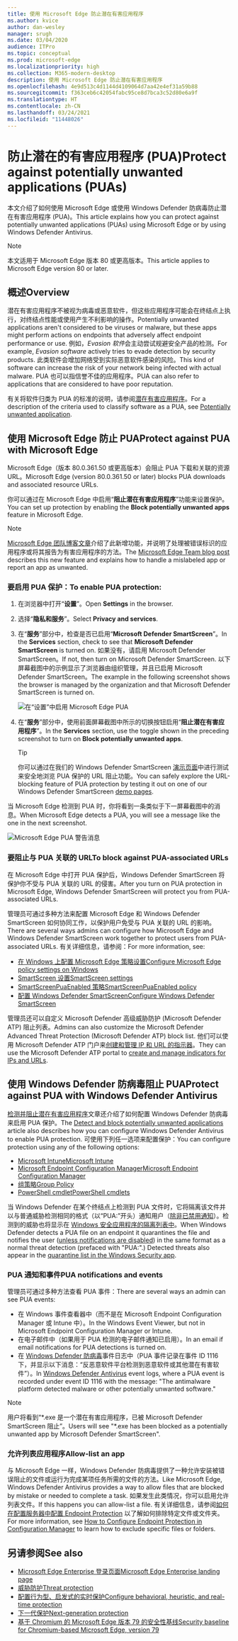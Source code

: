 ```yaml
---
title: 使用 Microsoft Edge 防止潜在有害应用程序
ms.author: kvice
author: dan-wesley
manager: srugh
ms.date: 03/04/2020
audience: ITPro
ms.topic: conceptual
ms.prod: microsoft-edge
ms.localizationpriority: high
ms.collection: M365-modern-desktop
description: 使用 Microsoft Edge 防止潜在有害应用程序
ms.openlocfilehash: 4e9d513c4d1144d4109064d7aa42e4ef31a59b88
ms.sourcegitcommit: f363ceb6c42054fabc95ce8d7bca3c52d80e6a9f
ms.translationtype: HT
ms.contentlocale: zh-CN
ms.lasthandoff: 03/24/2021
ms.locfileid: "11448026"
---
```

# <a name="protect-against-potentially-unwanted-applications-puas"></a><span data-ttu-id="aa4d2-103">防止潜在的有害应用程序 (PUA)</span><span class="sxs-lookup"><span data-stu-id="aa4d2-103">Protect against potentially unwanted applications (PUAs)</span></span>

<span data-ttu-id="aa4d2-104">本文介绍了如何使用 Microsoft Edge 或使用 Windows Defender 防病毒防止潜在有害应用程序 (PUA)。</span><span class="sxs-lookup"><span data-stu-id="aa4d2-104">This article explains how you can protect against potentially unwanted applications (PUAs) using Microsoft Edge or by using Windows Defender Antivirus.</span></span>

> [!NOTE]
> <span data-ttu-id="aa4d2-105">本文适用于 Microsoft Edge 版本 80 或更高版本。</span><span class="sxs-lookup"><span data-stu-id="aa4d2-105">This article applies to Microsoft Edge version 80 or later.</span></span>

## <a name="overview"></a><span data-ttu-id="aa4d2-106">概述</span><span class="sxs-lookup"><span data-stu-id="aa4d2-106">Overview</span></span>

<span data-ttu-id="aa4d2-107">潜在有害应用程序不被视为病毒或恶意软件，但这些应用程序可能会在终结点上执行，对终结点性能或使用产生不利影响的操作。</span><span class="sxs-lookup"><span data-stu-id="aa4d2-107">Potentially unwanted applications aren't considered to be viruses or malware, but these apps might perform actions on endpoints that adversely affect endpoint performance or use.</span></span> <span data-ttu-id="aa4d2-108">例如，*Evasion 软件*会主动尝试规避安全产品的检测。</span><span class="sxs-lookup"><span data-stu-id="aa4d2-108">For example, *Evasion software* actively tries to evade detection by security products.</span></span> <span data-ttu-id="aa4d2-109">此类软件会增加网络受到实际恶意软件感染的风险。</span><span class="sxs-lookup"><span data-stu-id="aa4d2-109">This kind of software can increase the risk of your network being infected with actual malware.</span></span> <span data-ttu-id="aa4d2-110">PUA 也可以指信誉不佳的应用程序。</span><span class="sxs-lookup"><span data-stu-id="aa4d2-110">PUA can also refer to applications that are considered to have poor reputation.</span></span>

<span data-ttu-id="aa4d2-111">有关将软件归类为 PUA 的标准的说明，请参阅[潜在有害应用程序](/windows/security/threat-protection/intelligence/criteria#potentially-unwanted-application-pua)。</span><span class="sxs-lookup"><span data-stu-id="aa4d2-111">For a description of the criteria used to classify software as a PUA, see [Potentially unwanted application](/windows/security/threat-protection/intelligence/criteria#potentially-unwanted-application-pua).</span></span>

## <a name="protect-against-pua-with-microsoft-edge"></a><span data-ttu-id="aa4d2-112">使用 Microsoft Edge 防止 PUA</span><span class="sxs-lookup"><span data-stu-id="aa4d2-112">Protect against PUA with Microsoft Edge</span></span>

<span data-ttu-id="aa4d2-113">Microsoft Edge（版本 80.0.361.50 或更高版本）会阻止 PUA 下载和关联的资源 URL。</span><span class="sxs-lookup"><span data-stu-id="aa4d2-113">Microsoft Edge (version 80.0.361.50 or later) blocks PUA downloads and associated resource URLs.</span></span>

<span data-ttu-id="aa4d2-114">你可以通过在 Microsoft Edge 中启用“**阻止潜在有害应用程序**”功能来设置保护。</span><span class="sxs-lookup"><span data-stu-id="aa4d2-114">You can set up protection by enabling the **Block potentially unwanted apps** feature in Microsoft Edge.</span></span>

> [!NOTE]
> <span data-ttu-id="aa4d2-115">[Microsoft Edge 团队博客文章](https://blogs.windows.com/msedgedev/2020/02/27/protecting-users-potentially-unwanted-apps/)介绍了此新增功能，并说明了处理被错误标识的应用程序或将其报告为有害应用程序的方法。</span><span class="sxs-lookup"><span data-stu-id="aa4d2-115">The [Microsoft Edge Team blog post](https://blogs.windows.com/msedgedev/2020/02/27/protecting-users-potentially-unwanted-apps/) describes this new feature and explains how to handle a mislabeled app or report an app as unwanted.</span></span>

### <a name="to-enable-pua-protection"></a><span data-ttu-id="aa4d2-116">要启用 PUA 保护：</span><span class="sxs-lookup"><span data-stu-id="aa4d2-116">To enable PUA protection:</span></span>

1. <span data-ttu-id="aa4d2-117">在浏览器中打开“**设置**”。</span><span class="sxs-lookup"><span data-stu-id="aa4d2-117">Open **Settings** in the browser.</span></span>
2. <span data-ttu-id="aa4d2-118">选择“**隐私和服务**”。</span><span class="sxs-lookup"><span data-stu-id="aa4d2-118">Select **Privacy and services**.</span></span>
3. <span data-ttu-id="aa4d2-119">在“**服务**”部分中，检查是否已启用“**Microsoft Defender SmartScreen**”。</span><span class="sxs-lookup"><span data-stu-id="aa4d2-119">In the **Services** section, check to see that **Microsoft Defender SmartScreen** is turned on.</span></span> <span data-ttu-id="aa4d2-120">如果没有，请启用 Microsoft Defender SmartScreen。</span><span class="sxs-lookup"><span data-stu-id="aa4d2-120">If not, then turn on Microsoft Defender SmartScreen.</span></span> <span data-ttu-id="aa4d2-121">以下屏幕截图中的示例显示了浏览器由组织管理，并且已启用 Microsoft Defender SmartScreen。</span><span class="sxs-lookup"><span data-stu-id="aa4d2-121">The example in the following screenshot shows the browser is managed by the organization and that Microsoft Defender SmartScreen is turned on.</span></span>

   ![在“设置”中启用 Microsoft Edge PUA](./media/microsoft-edge-potentially-unwanted-apps/security-pua-setup.png)

4. <span data-ttu-id="aa4d2-123">在“**服务**”部分中，使用前面屏幕截图中所示的切换按钮启用“**阻止潜在有害应用程序**”。</span><span class="sxs-lookup"><span data-stu-id="aa4d2-123">In the **Services** section, use the toggle shown in the preceding screenshot to turn on **Block potentially unwanted apps**.</span></span>

   > [!TIP]
   > <span data-ttu-id="aa4d2-124">你可以通过在我们的 Windows Defender SmartScreen [演示页面](https://demo.smartscreen.msft.net/)中进行测试来安全地浏览 PUA 保护的 URL 阻止功能。</span><span class="sxs-lookup"><span data-stu-id="aa4d2-124">You can safely explore the URL-blocking feature of PUA protection by testing it out on one of our Windows Defender SmartScreen [demo pages](https://demo.smartscreen.msft.net/).</span></span>

<span data-ttu-id="aa4d2-125">当 Microsoft Edge 检测到 PUA 时，你将看到一条类似于下一屏幕截图中的消息。</span><span class="sxs-lookup"><span data-stu-id="aa4d2-125">When Microsoft Edge detects a PUA, you will see a message like the one in the next screenshot.</span></span>

   ![Microsoft Edge PUA 警告消息](./media/microsoft-edge-potentially-unwanted-apps/security-pua-msg.png)

### <a name="to-block-against-pua-associated-urls"></a><span data-ttu-id="aa4d2-127">要阻止与 PUA 关联的 URL</span><span class="sxs-lookup"><span data-stu-id="aa4d2-127">To block against PUA-associated URLs</span></span>

<span data-ttu-id="aa4d2-128">在 Microsoft Edge 中打开 PUA 保护后，Windows Defender SmartScreen 将保护你不受与 PUA 关联的 URL 的侵害。</span><span class="sxs-lookup"><span data-stu-id="aa4d2-128">After you turn on PUA protection in Microsoft Edge, Windows Defender SmartScreen will protect you from PUA-associated URLs.</span></span>

<span data-ttu-id="aa4d2-129">管理员可通过多种方法来配置 Microsoft Edge 和 Windows Defender SmartScreen 如何协同工作，以保护用户免受与 PUA 关联的 URL 的影响。</span><span class="sxs-lookup"><span data-stu-id="aa4d2-129">There are several ways admins can configure how Microsoft Edge and Windows Defender SmartScreen work together to protect users from PUA-associated URLs.</span></span> <span data-ttu-id="aa4d2-130">有关详细信息，请参阅：</span><span class="sxs-lookup"><span data-stu-id="aa4d2-130">For more information, see:</span></span>

- [<span data-ttu-id="aa4d2-131">在 Windows 上配置 Microsoft Edge 策略设置</span><span class="sxs-lookup"><span data-stu-id="aa4d2-131">Configure Microsoft Edge policy settings on Windows</span></span>](./configure-microsoft-edge.md)
- [<span data-ttu-id="aa4d2-132">SmartScreen 设置</span><span class="sxs-lookup"><span data-stu-id="aa4d2-132">SmartScreen settings</span></span>](./microsoft-edge-policies.md#smartscreen-settings)
- [<span data-ttu-id="aa4d2-133">SmartScreenPuaEnabled 策略</span><span class="sxs-lookup"><span data-stu-id="aa4d2-133">SmartScreenPuaEnabled policy</span></span>](./microsoft-edge-policies.md#smartscreenpuaenabled)
- [<span data-ttu-id="aa4d2-134">配置 Windows Defender SmartScreen</span><span class="sxs-lookup"><span data-stu-id="aa4d2-134">Configure Windows Defender SmartScreen</span></span>](/microsoft-edge/deploy/available-policies?source=docs#configure-windows-defender-smartscreen)

<span data-ttu-id="aa4d2-135">管理员还可以自定义 Microsoft Defender 高级威胁防护 (Microsoft Defender ATP) 阻止列表。</span><span class="sxs-lookup"><span data-stu-id="aa4d2-135">Admins can also customize the Microsoft Defender Advanced Threat Protection (Microsoft Defender ATP) block list.</span></span> <span data-ttu-id="aa4d2-136">他们可以使用 Microsoft Defender ATP 门户来[创建和管理 IP 和 URL 的指示器](/windows/security/threat-protection/microsoft-defender-atp/manage-indicators#create-indicators-for-ips-and-urlsdomains-preview)。</span><span class="sxs-lookup"><span data-stu-id="aa4d2-136">They can use the Microsoft Defender ATP portal to [create and manage indicators for IPs and URLs](/windows/security/threat-protection/microsoft-defender-atp/manage-indicators#create-indicators-for-ips-and-urlsdomains-preview).</span></span>

## <a name="protect-against-pua-with-windows-defender-antivirus"></a><span data-ttu-id="aa4d2-137">使用 Windows Defender 防病毒阻止 PUA</span><span class="sxs-lookup"><span data-stu-id="aa4d2-137">Protect against PUA with Windows Defender Antivirus</span></span>

<span data-ttu-id="aa4d2-138">[检测并阻止潜在有害应用程序](/windows/security/threat-protection/windows-defender-antivirus/detect-block-potentially-unwanted-apps-windows-defender-antivirus#windows-defender-antivirus)文章还介绍了如何配置 Windows Defender 防病毒来启用 PUA 保护。</span><span class="sxs-lookup"><span data-stu-id="aa4d2-138">The [Detect and block potentially unwanted applications](/windows/security/threat-protection/windows-defender-antivirus/detect-block-potentially-unwanted-apps-windows-defender-antivirus#windows-defender-antivirus) article also describes how you can configure Windows Defender Antivirus to enable PUA protection.</span></span> <span data-ttu-id="aa4d2-139">可使用下列任一选项来配置保护：</span><span class="sxs-lookup"><span data-stu-id="aa4d2-139">You can configure protection using any of the following options:</span></span>

- [<span data-ttu-id="aa4d2-140">Microsoft Intune</span><span class="sxs-lookup"><span data-stu-id="aa4d2-140">Microsoft Intune</span></span>](/windows/security/threat-protection/windows-defender-antivirus/detect-block-potentially-unwanted-apps-windows-defender-antivirus#use-intune-to-configure-pua-protection)
- [<span data-ttu-id="aa4d2-141">Microsoft Endpoint Configuration Manager</span><span class="sxs-lookup"><span data-stu-id="aa4d2-141">Microsoft Endpoint Configuration Manager</span></span>](/windows/security/threat-protection/windows-defender-antivirus/detect-block-potentially-unwanted-apps-windows-defender-antivirus#use-configuration-manager-to-configure-pua-protection)
- [<span data-ttu-id="aa4d2-142">组策略</span><span class="sxs-lookup"><span data-stu-id="aa4d2-142">Group Policy</span></span>](/windows/security/threat-protection/windows-defender-antivirus/detect-block-potentially-unwanted-apps-windows-defender-antivirus#use-group-policy-to-configure-pua-protection)
- [<span data-ttu-id="aa4d2-143">PowerShell cmdlet</span><span class="sxs-lookup"><span data-stu-id="aa4d2-143">PowerShell cmdlets</span></span>](/windows/security/threat-protection/windows-defender-antivirus/detect-block-potentially-unwanted-apps-windows-defender-antivirus#use-powershell-cmdlets-to-configure-pua-protection)

<span data-ttu-id="aa4d2-144">当 Windows Defender 在某个终结点上检测到 PUA 文件时，它将隔离该文件并以与普通威胁检测相同的格式（以“PUA:”开头）通知用户（[除非已禁用通知](/windows/security/threat-protection/windows-defender-antivirus/configure-notifications-windows-defender-antivirus)）。检测到的威胁也将显示在 [Windows 安全应用程序的隔离列表中](/windows/security/threat-protection/windows-defender-antivirus/windows-defender-security-center-antivirus#detection-history)。</span><span class="sxs-lookup"><span data-stu-id="aa4d2-144">When Windows Defender detects a PUA file on an endpoint it quarantines the file and notifies the user ([unless notifications are disabled](/windows/security/threat-protection/windows-defender-antivirus/configure-notifications-windows-defender-antivirus)) in the same format as a normal threat detection (prefaced with "PUA:".) Detected threats also appear in the [quarantine list in the Windows Security app](/windows/security/threat-protection/windows-defender-antivirus/windows-defender-security-center-antivirus#detection-history).</span></span>

### <a name="pua-notifications-and-events"></a><span data-ttu-id="aa4d2-145">PUA 通知和事件</span><span class="sxs-lookup"><span data-stu-id="aa4d2-145">PUA notifications and events</span></span>

<span data-ttu-id="aa4d2-146">管理员可通过多种方法查看 PUA 事件：</span><span class="sxs-lookup"><span data-stu-id="aa4d2-146">There are several ways an admin can see PUA events:</span></span>

- <span data-ttu-id="aa4d2-147">在 Windows 事件查看器中（而不是在 Microsoft Endpoint Configuration Manager 或 Intune 中）。</span><span class="sxs-lookup"><span data-stu-id="aa4d2-147">In the Windows Event Viewer, but not in Microsoft Endpoint Configuration Manager or Intune.</span></span>
- <span data-ttu-id="aa4d2-148">在电子邮件中（如果用于 PUA 检测的电子邮件通知已启用）。</span><span class="sxs-lookup"><span data-stu-id="aa4d2-148">In an email if email notifications for PUA detections is turned on.</span></span>
- <span data-ttu-id="aa4d2-149">在 [Windows Defender 防病毒](/windows/security/threat-protection/windows-defender-antivirus/troubleshoot-windows-defender-antivirus)事件日志中（PUA 事件记录在事件 ID 1116 下，并显示以下消息：“反恶意软件平台检测到恶意软件或其他潜在有害软件”）。</span><span class="sxs-lookup"><span data-stu-id="aa4d2-149">In [Windows Defender Antivirus](/windows/security/threat-protection/windows-defender-antivirus/troubleshoot-windows-defender-antivirus) event logs, where a PUA event is recorded under event ID 1116 with the message: "The antimalware platform detected malware or other potentially unwanted software."</span></span>

> [!NOTE]
> <span data-ttu-id="aa4d2-150">用户将看到“\*.exe 是一个潜在有害应用程序，已被 Microsoft Defender SmartScreen 阻止”。</span><span class="sxs-lookup"><span data-stu-id="aa4d2-150">Users will see "\*.exe has been blocked as a potentially unwanted app by Microsoft Defender SmartScreen".</span></span>

### <a name="allow-list-an-app"></a><span data-ttu-id="aa4d2-151">允许列表应用程序</span><span class="sxs-lookup"><span data-stu-id="aa4d2-151">Allow-list an app</span></span>

<span data-ttu-id="aa4d2-152">与 Microsoft Edge 一样，Windows Defender 防病毒提供了一种允许安装被错误阻止的文件或运行为完成某项任务所需的文件的方法。</span><span class="sxs-lookup"><span data-stu-id="aa4d2-152">Like Microsoft Edge, Windows Defender Antivirus provides a way to allow files that are blocked by mistake or needed to complete a task.</span></span> <span data-ttu-id="aa4d2-153">如果发生此类情况，你可以启用允许列表文件。</span><span class="sxs-lookup"><span data-stu-id="aa4d2-153">If this happens you can allow-list a file.</span></span> <span data-ttu-id="aa4d2-154">有关详细信息，请参阅[如何在配置服务器中配置 Endpoint Protection](/previous-versions/system-center/system-center-2012-R2/hh508770(v=technet.10)#to-exclude-specific-files-or-folders) 以了解如何排除特定文件或文件夹。</span><span class="sxs-lookup"><span data-stu-id="aa4d2-154">For more information, see [How to Configure Endpoint Protection in Configuration Manager](/previous-versions/system-center/system-center-2012-R2/hh508770(v=technet.10)#to-exclude-specific-files-or-folders) to learn how to exclude specific files or folders.</span></span>

## <a name="see-also"></a><span data-ttu-id="aa4d2-155">另请参阅</span><span class="sxs-lookup"><span data-stu-id="aa4d2-155">See also</span></span>

- [<span data-ttu-id="aa4d2-156">Microsoft Edge Enterprise 登录页面</span><span class="sxs-lookup"><span data-stu-id="aa4d2-156">Microsoft Edge Enterprise landing page</span></span>](https://aka.ms/EdgeEnterprise)
- [<span data-ttu-id="aa4d2-157">威胁防护</span><span class="sxs-lookup"><span data-stu-id="aa4d2-157">Threat protection</span></span>](/windows/security/threat-protection/index)
- [<span data-ttu-id="aa4d2-158">配置行为型、启发式的实时保护</span><span class="sxs-lookup"><span data-stu-id="aa4d2-158">Configure behavioral, heuristic, and real-time protection</span></span>](/windows/security/threat-protection/windows-defender-antivirus/configure-protection-features-windows-defender-antivirus)
- [<span data-ttu-id="aa4d2-159">下一代保护</span><span class="sxs-lookup"><span data-stu-id="aa4d2-159">Next-generation protection</span></span>](/windows/security/threat-protection/windows-defender-antivirus/windows-defender-antivirus-in-windows-10)
- [<span data-ttu-id="aa4d2-160">基于 Chromium 的 Microsoft Edge 版本 79 的安全性基线</span><span class="sxs-lookup"><span data-stu-id="aa4d2-160">Security baseline for Chromium-based Microsoft Edge, version 79</span></span>](https://techcommunity.microsoft.com/t5/microsoft-security-baselines/security-baseline-final-for-chromium-based-microsoft-edge/ba-p/1111863)